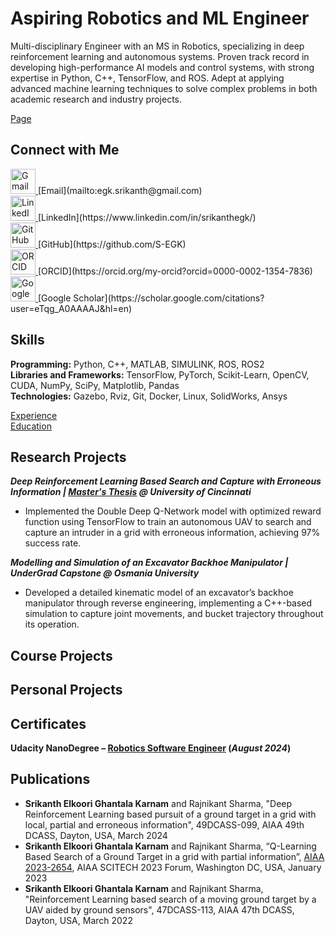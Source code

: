 # Aspiring Robotics and ML Engineer
Multi-disciplinary Engineer with an MS in Robotics, specializing in deep reinforcement learning and autonomous systems. Proven track record in developing high-performance AI models and control systems, with strong expertise in Python, C++, TensorFlow, and ROS. Adept at applying advanced machine learning techniques to solve complex problems in both academic research and industry projects.

[Page](/assests/pages/another.html)

## Connect with Me
<a href="mailto:egk.srikanth@gmail.com" target="_blank" rel="noreferrer">
    <img src="https://upload.wikimedia.org/wikipedia/commons/7/7e/Gmail_icon_%282020%29.svg" alt="Gmail" width="40" height="40" title="Gmail">
</a> [Email](mailto:egk.srikanth@gmail.com) <br>
<a href="https://www.linkedin.com/in/srikanthegk/" target="_blank" rel="noreferrer">
    <img src="https://raw.githubusercontent.com/rahuldkjain/github-profile-readme-generator/master/src/images/icons/Social/linked-in-alt.svg" alt="LinkedIn" width="40" height="40" title="LinkedIn">
</a> [LinkedIn](https://www.linkedin.com/in/srikanthegk/) <br>
<a href="https://github.com/S-EGK" target="_blank" rel="noreferrer">
    <img src="https://upload.wikimedia.org/wikipedia/commons/9/91/Octicons-mark-github.svg" alt="GitHub" width="40" height="40" title="GitHub">
</a> [GitHub](https://github.com/S-EGK) <br>
<a href="https://orcid.org/my-orcid?orcid=0000-0002-1354-7836" target="_blank" rel="noreferrer">
    <img src="https://upload.wikimedia.org/wikipedia/commons/0/06/ORCID_iD.svg" alt="ORCID" width="40" height="40" title="ORCID">
</a> [ORCID](https://orcid.org/my-orcid?orcid=0000-0002-1354-7836) <br>
<a href="https://scholar.google.com/citations?user=eTqg_A0AAAAJ&hl=en" target="_blank" rel="noreferrer">
    <img src="https://upload.wikimedia.org/wikipedia/commons/c/c7/Google_Scholar_logo.svg" alt="Google Scholar" width="40" height="40" title="Google Scholar">
</a> [Google Scholar](https://scholar.google.com/citations?user=eTqg_A0AAAAJ&hl=en)

## Skills
**Programming:** Python, C++, MATLAB, SIMULINK, ROS, ROS2 <br>
**Libraries and Frameworks:** TensorFlow, PyTorch, Scikit-Learn, OpenCV, CUDA, NumPy, SciPy, Matplotlib, Pandas <br>
**Technologies:** Gazebo, Rviz, Git, Docker, Linux, SolidWorks, Ansys

[Experience](assests/pages/experience.html) <br>
[Education](assests/pages/education.html) <br>

## Research Projects
***Deep Reinforcement Learning Based Search and Capture with Erroneous Information | [Master's Thesis](https://www.proquest.com/openview/bbaece95cf031a67a70c1281177093cb/1?pq-origsite=gscholar&cbl=18750&diss=y) @ University of Cincinnati***
- Implemented the Double Deep Q-Network model with optimized reward function using TensorFlow to train an autonomous UAV to search and capture an intruder in a grid with erroneous information, achieving 97% success rate.

***Modelling and Simulation of an Excavator Backhoe Manipulator | UnderGrad Capstone @ Osmania University***
- Developed a detailed kinematic model of an excavator’s backhoe manipulator through reverse engineering, implementing a C++-based simulation to capture joint movements, and bucket trajectory throughout its operation.

## Course Projects

## Personal Projects

## Certificates
**Udacity NanoDegree – [Robotics Software Engineer](https://www.udacity.com/certificate/e/7be87524-158d-11ef-ad54-7b91b4269585) (_August 2024_)**

## Publications
- **Srikanth Elkoori Ghantala Karnam** and Rajnikant Sharma, "Deep Reinforcement Learning based pursuit of a ground target in a grid with local, partial and erroneous information", 49DCASS-099, AIAA 49th DCASS, Dayton, USA, March 2024
- **Srikanth Elkoori Ghantala Karnam** and Rajnikant Sharma, “Q-Learning Based Search of a Ground Target in a grid with partial information”, [AIAA 2023-2654](https://doi.org/10.2514/6.2023-2654), AIAA SCITECH 2023 Forum, Washington DC, USA, January 2023
- **Srikanth Elkoori Ghantala Karnam** and Rajnikant Sharma, "Reinforcement Learning based search of a moving ground target by a UAV aided by ground sensors", 47DCASS-113, AIAA 47th DCASS, Dayton, USA, March 2022

